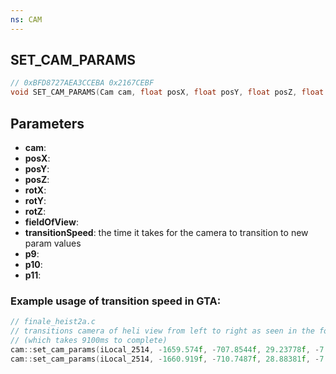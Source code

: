 ```yaml
---
ns: CAM
---
```

## SET_CAM_PARAMS

```c
// 0xBFD8727AEA3CCEBA 0x2167CEBF
void SET_CAM_PARAMS(Cam cam, float posX, float posY, float posZ, float rotX, float rotY, float rotZ, float fieldOfView, int transitionSpeed, int p9, int p10, int p11);
```


## Parameters
* **cam**: 
* **posX**: 
* **posY**: 
* **posZ**: 
* **rotX**: 
* **rotY**: 
* **rotZ**: 
* **fieldOfView**: 
* **transitionSpeed**: the time it takes for the camera to transition to new param values
* **p9**: 
* **p10**: 
* **p11**: 

### Example usage of transition speed in GTA:

```c
// finale_heist2a.c
// transitions camera of heli view from left to right as seen in the following clip: https://youtu.be/XiEQHvfrc98?t=1141
// (which takes 9100ms to complete)
cam::set_cam_params(iLocal_2514, -1659.574f, -707.8544f, 29.23778f, -7.422939f, 0.059666f, -117.3886f, 43.0557f, 0, 1, 1, 2);
cam::set_cam_params(iLocal_2514, -1660.919f, -710.7487f, 28.88381f, -7.50235f, 0.059666f, -111.7328f, 43.0557f, 9100, 0, 0, 2);
```
